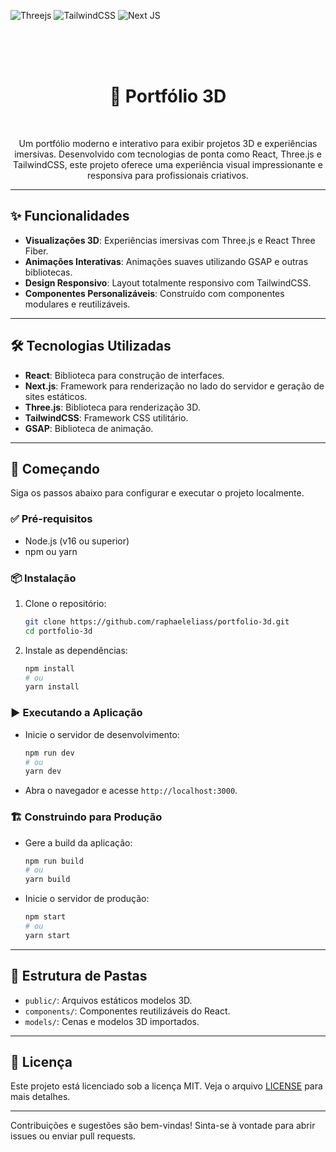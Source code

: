 ![Threejs](https://img.shields.io/badge/threejs-black?style=for-the-badge&logo=three.js&logoColor=white) ![TailwindCSS](https://img.shields.io/badge/tailwindcss-%2338B2AC.svg?style=for-the-badge&logo=tailwind-css&logoColor=white) ![Next JS](https://img.shields.io/badge/Next-black?style=for-the-badge&logo=next.js&logoColor=white)

<br/>
<br/>
<br/>

<div align="center">

  <h1>🎨 Portfólio 3D</h1>

<br/>

  <p>
    Um portfólio moderno e interativo para exibir projetos 3D e experiências imersivas.
    Desenvolvido com tecnologias de ponta como React, Three.js e TailwindCSS,
    este projeto oferece uma experiência visual impressionante e responsiva para profissionais criativos.
  </p>

</div>

---

## ✨ Funcionalidades

- **Visualizações 3D**: Experiências imersivas com Three.js e React Three Fiber.
- **Animações Interativas**: Animações suaves utilizando GSAP e outras bibliotecas.
- **Design Responsivo**: Layout totalmente responsivo com TailwindCSS.
- **Componentes Personalizáveis**: Construído com componentes modulares e reutilizáveis.

---

## 🛠️ Tecnologias Utilizadas

- **React**: Biblioteca para construção de interfaces.
- **Next.js**: Framework para renderização no lado do servidor e geração de sites estáticos.
- **Three.js**: Biblioteca para renderização 3D.
- **TailwindCSS**: Framework CSS utilitário.
- **GSAP**: Biblioteca de animação.

---

## 🚀 Começando

Siga os passos abaixo para configurar e executar o projeto localmente.

### ✅ Pré-requisitos

- Node.js (v16 ou superior)
- npm ou yarn

### 📦 Instalação

1. Clone o repositório:

   ```bash
   git clone https://github.com/raphaeleliass/portfolio-3d.git
   cd portfolio-3d
   ```

2. Instale as dependências:

   ```bash
   npm install
   # ou
   yarn install
   ```

### ▶️ Executando a Aplicação

- Inicie o servidor de desenvolvimento:

  ```bash
  npm run dev
  # ou
  yarn dev
  ```

- Abra o navegador e acesse `http://localhost:3000`.

### 🏗️ Construindo para Produção

- Gere a build da aplicação:

  ```bash
  npm run build
  # ou
  yarn build
  ```

- Inicie o servidor de produção:

  ```bash
  npm start
  # ou
  yarn start
  ```

---

## 📂 Estrutura de Pastas

- `public/`: Arquivos estáticos modelos 3D.
- `components/`: Componentes reutilizáveis do React.
- `models/`: Cenas e modelos 3D importados.

---

## 📜 Licença

Este projeto está licenciado sob a licença MIT. Veja o arquivo [LICENSE](LICENSE) para mais detalhes.

---

Contribuições e sugestões são bem-vindas! Sinta-se à vontade para abrir issues ou enviar pull requests.
